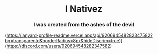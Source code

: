 <h1 align="center">I Nativez</h1>
<h3 align="center">I was created from the ashes of the devil</h3>

(https://lanyard-profile-readme.vercel.app/api/920694548282347582?bg=transparentd&borderRadius=8px&hideDiscrim=true)](https://discord.com/users/920694548282347582)
